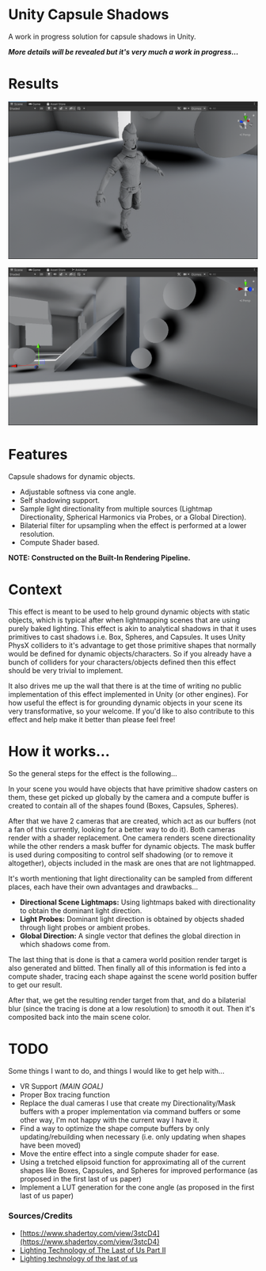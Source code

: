 # Unity Capsule Shadows

A work in progress solution for capsule shadows in Unity.

***More details will be revealed but it's very much a work in progress...***

# Results
![char1](GithubContent/char1.png)

![env1](GithubContent/env1.png)

# Features

Capsule shadows for dynamic objects.

- Adjustable softness via cone angle.
- Self shadowing support.
- Sample light directionality from multiple sources (Lightmap Directionality, Spherical Harmonics via Probes, or a Global Direction).
- Bilaterial filter for upsampling when the effect is performed at a lower resolution.
- Compute Shader based.

**NOTE: Constructed on the Built-In Rendering Pipeline.**

# Context

This effect is meant to be used to help ground dynamic objects with static objects, which is typical after when lightmapping scenes that are using purely baked lighting. This effect is akin to analytical shadows in that it uses primitives to cast shadows i.e. Box, Spheres, and Capsules. It uses Unity PhysX colliders to it's advantage to get those primitive shapes that normally would be defined for dynamic objects/characters. So if you already have a bunch of colliders for your characters/objects defined then this effect should be very trivial to implement.

It also drives me up the wall that there is at the time of writing no public implementation of this effect implemented in Unity (or other engines). For how useful the effect is for grounding dynamic objects in your scene its very transformative, so your welcome. If you'd like to also contribute to this effect and help make it better than please feel free!

# How it works...

So the general steps for the effect is the following...

In your scene you would have objects that have primitive shadow casters on them, these get picked up globally by the camera and a compute buffer is created to contain all of the shapes found (Boxes, Capsules, Spheres).

After that we have 2 cameras that are created, which act as our buffers (not a fan of this currently, looking for a better way to do it). Both cameras render with a shader replacement. One camera renders scene directionality while the other renders a mask buffer for dynamic objects. The mask buffer is used during compositing to control self shadowing (or to remove it altogether), objects included in the mask are ones that are not lightmapped.

It's worth mentioning that light directionality can be sampled from different places, each have their own advantages and drawbacks...
- **Directional Scene Lightmaps:** Using lightmaps baked with directionality to obtain the dominant light direction.
- **Light Probes:** Dominant light direction is obtained by objects shaded through light probes or ambient probes.
- **Global Direction:** A single vector that defines the global direction in which shadows come from.

The last thing that is done is that a camera world position render target is also generated and blitted. Then finally all of this information is fed into a compute shader, tracing each shape against the scene world position buffer to get our result.

After that, we get the resulting render target from that, and do a bilaterial blur (since the tracing is done at a low resolution) to smooth it out. Then it's composited back into the main scene color.

# TODO

Some things I want to do, and things I would like to get help with...

- VR Support *(MAIN GOAL)*
- Proper Box tracing function
- Replace the dual cameras I use that create my Directionality/Mask buffers with a proper implementation via command buffers or some other way, I'm not happy with the current way I have it.
- Find a way to optimize the shape compute buffers by only updating/rebuilding when necessary (i.e. only updating when shapes have been moved)
- Move the entire effect into a single compute shader for ease.
- Using a tretched elipsoid function for approximating all of the current shapes like Boxes, Capsules, and Spheres for improved performance (as proposed in the first last of us paper)
- Implement a LUT generation for the cone angle (as proposed in the first last of us paper)

### Sources/Credits

- [https://www.shadertoy.com/view/3stcD4](https://www.shadertoy.com/view/3stcD4)
- [Lighting Technology of The Last of Us Part II](https://history.siggraph.org/learning/lighting-technology-of-the-last-of-us-part-ii-by-doghramachi/)
- [Lighting technology of the last of us](http://miciwan.com/SIGGRAPH2013/Lighting%20Technology%20of%20The%20Last%20Of%20Us.pdf)
